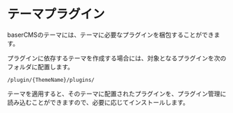 # テーマプラグイン

baserCMSのテーマには、テーマに必要なプラグインを梱包することができます。

プラグインに依存するテーマを作成する場合には、対象となるプラグインを次のフォルダに配置します。

```shell
/plugin/{ThemeName}/plugins/
```

テーマを適用すると、そのテーマに配置されたプラグインを、プラグイン管理に読み込むことができますので、必要に応じてインストールします。
